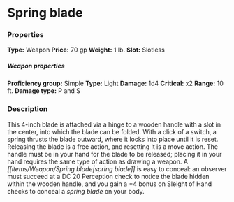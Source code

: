 ﻿---
Title: "Spring blade"
Type: "Weapon"
Price: "70 gp"
Weight: "1 lb."
Slot: "Slotless"
Proficiency group: "Simple"
Weapon properties Type: "Light"
Damage: "1d4"
Critical: "x2"
Range: "10 ft."
Damage type: "P and S"
Description: |
  "This 4-inch blade is attached via a hinge to a wooden handle with a slot in the center, into which the blade can be folded. With a click of a switch, a spring thrusts the blade outward, where it locks into place until it is reset. Releasing the blade is a free action, and resetting it is a move action. The handle must be in your hand for the blade to be released; placing it in your hand requires the same type of action as drawing a weapon. A spring blade is easy to conceal: an observer must succeed at a DC 20 Perception check to notice the blade hidden within the wooden handle, and you gain a +4 bonus on Sleight of Hand checks to conceal a spring blade on your body."
Sources: "['Ultimate Intrigue']"
---

# Spring blade

### Properties

**Type:** Weapon **Price:** 70 gp **Weight:** 1 lb. **Slot:** Slotless

##### Weapon properties

**Proficiency group:** Simple **Type:** Light **Damage:** 1d4 **Critical:** x2 **Range:** 10 ft. **Damage type:** P and S

### Description

This 4-inch blade is attached via a hinge to a wooden handle with a slot in the center, into which the blade can be folded. With a click of a switch, a spring thrusts the blade outward, where it locks into place until it is reset. Releasing the blade is a free action, and resetting it is a move action. The handle must be in your hand for the blade to be released; placing it in your hand requires the same type of action as drawing a weapon. A _[[items/Weapon/Spring blade|spring blade]]_ is easy to conceal: an observer must succeed at a DC 20 Perception check to notice the blade hidden within the wooden handle, and you gain a +4 bonus on Sleight of Hand checks to conceal a _spring blade_ on your body.

